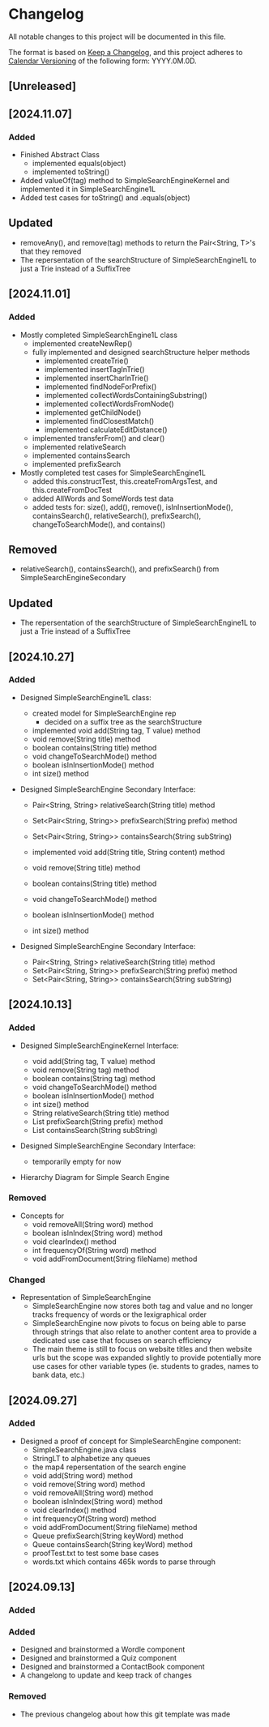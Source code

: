 # Changelog

All notable changes to this project will be documented in this file.

The format is based on [Keep a Changelog](https://keepachangelog.com/en/1.1.0/),
and this project adheres to [Calendar Versioning](https://calver.org/) of
the following form: YYYY.0M.0D.

## [Unreleased]

## [2024.11.07]

### Added

- Finished Abstract Class
  - implemented equals(object)
  - implemented toString()
- Added valueOf(tag) method to SimpleSearchEngineKernel and implemented it in SimpleSearchEngine1L
- Added test cases for toString() and .equals(object)

## Updated

- removeAny(), and remove(tag) methods to return the Pair<String, T>'s that they removed
- The repersentation of the searchStructure of SimpleSearchEngine1L to just a Trie instead of a SuffixTree

## [2024.11.01]

### Added

- Mostly completed SimpleSearchEngine1L class
  - implemented createNewRep()
  - fully implemented and designed searchStructure helper methods
    - implemented createTrie()
    - implemented insertTagInTrie()
    - implemented insertCharInTrie()
    - implemented findNodeForPrefix()
    - implemented collectWordsContainingSubstring()
    - implemented collectWordsFromNode()
    - implemented getChildNode()
    - implemented findClosestMatch()
    - implemented calculateEditDistance()
  - implemented transferFrom() and clear()
  - implemented relativeSearch
  - implemented containsSearch
  - implemented prefixSearch
- Mostly completed test cases for SimpleSearchEngine1L
  - added this.constructTest, this.createFromArgsTest, and this.createFromDocTest
  - added AllWords and SomeWords test data
  - added tests for: size(), add(), remove(), isInInsertionMode(), containsSearch(), relativeSearch(), prefixSearch(), changeToSearchMode(), and contains()

## Removed

- relativeSearch(), containsSearch(), and prefixSearch() from SimpleSearchEngineSecondary

## Updated

- The repersentation of the searchStructure of SimpleSearchEngine1L to just a Trie instead of a SuffixTree

## [2024.10.27]

### Added

- Designed SimpleSearchEngine1L class:
  - created model for SimpleSearchEngine rep
    - decided on a suffix tree as the searchStructure
  - implemented void add(String tag, T value) method
  - void remove(String title) method
  - boolean contains(String title) method
  - void changeToSearchMode() method
  - boolean isInInsertionMode() method
  - int size() method

- Designed SimpleSearchEngine Secondary Interface:
  - Pair<String, String> relativeSearch(String title) method
  - Set<Pair<String, String>> prefixSearch(String prefix) method
  - Set<Pair<String, String>> containsSearch(String subString)

  - implemented void add(String title, String content) method
  - void remove(String title) method
  - boolean contains(String title) method
  - void changeToSearchMode() method
  - boolean isInInsertionMode() method
  - int size() method

- Designed SimpleSearchEngine Secondary Interface:
  - Pair<String, String> relativeSearch(String title) method
  - Set<Pair<String, String>> prefixSearch(String prefix) method
  - Set<Pair<String, String>> containsSearch(String subString)

## [2024.10.13]

### Added

- Designed SimpleSearchEngineKernel Interface:
  - void add(String tag, T value) method
  - void remove(String tag) method
  - boolean contains(String tag) method
  - void changeToSearchMode() method
  - boolean isInInsertionMode() method
  - int size() method
  - String relativeSearch(String title) method
  - List<String> prefixSearch(String prefix) method
  - List<String> containsSearch(String subString)

- Designed SimpleSearchEngine Secondary Interface:
  - temporarily empty for now

- Hierarchy Diagram for Simple Search Engine

### Removed

- Concepts for
  - void removeAll(String word) method
  - boolean isInIndex(String word) method
  - void clearIndex() method
  - int frequencyOf(String word) method
  - void addFromDocument(String fileName) method

### Changed

- Representation of SimpleSearchEngine
  - SimpleSearchEngine now stores both tag and value and no longer tracks
  frequency of words or the lexigraphical order
  - SimpleSearchEngine now pivots to focus on being able to parse through strings
  that also relate to another content area to provide a dedicated use case that
  focuses on search efficiency
  - The main theme is still to focus on website titles and then website urls
  but the scope was expanded slightly to provide potentially more use cases for
  other variable types (ie. students to grades, names to bank data, etc.)

## [2024.09.27]

### Added

- Designed a proof of concept for SimpleSearchEngine component:
  - SimpleSearchEngine.java class
  - StringLT to alphabetize any queues
  - the map4 repersentation of the search engine
  - void add(String word) method
  - void remove(String word) method
  - void removeAll(String word) method
  - boolean isInIndex(String word) method
  - void clearIndex() method
  - int frequencyOf(String word) method
  - void addFromDocument(String fileName) method
  - Queue<String> prefixSearch(String keyWord) method
  - Queue<String> containsSearch(String keyWord) method
  - proofTest.txt to test some base cases
  - words.txt which contains 465k words to parse through

## [2024.09.13]

### Added

### Added

- Designed and brainstormed a Wordle component
- Designed and brainstormed a Quiz component
- Designed and brainstormed a ContactBook component
- A changelong to update and keep track of changes

### Removed

- The previous changelog about how this git template was made
